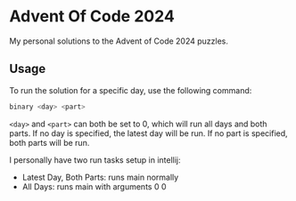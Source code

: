 ﻿# Advent Of Code 2024

My personal solutions to the Advent of Code 2024 puzzles.

## Usage

To run the solution for a specific day, use the following command:

```bash
binary <day> <part>
```
`<day>` and `<part>` can both be set to 0, which will run all days and both parts.
If no day is specified, the latest day will be run.
If no part is specified, both parts will be run.

I personally have two run tasks setup in intellij:
- Latest Day, Both Parts: runs main normally
- All Days: runs main with arguments 0 0